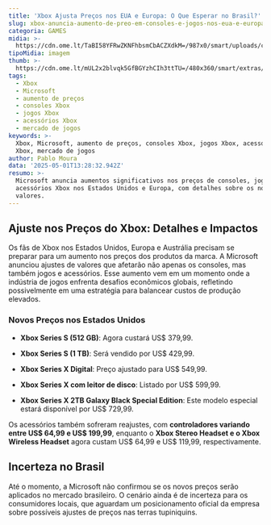 ```yaml
---
title: 'Xbox Ajusta Preços nos EUA e Europa: O Que Esperar no Brasil?'
slug: xbox-anuncia-aumento-de-preo-em-consoles-e-jogos-nos-eua-e-europa
categoria: GAMES
midia: >-
  https://cdn.ome.lt/TaBI58YFRwZKNFhbsmCbACZXdkM=/987x0/smart/uploads/conteudo/fotos/OMELETE_CAPA_-_2025-05-01T101546.219.png
tipoMidia: imagem
thumb: >-
  https://cdn.ome.lt/mUL2x2blvqk5GfBGYzhCIh3ttTU=/480x360/smart/extras/conteudos/omelete_THUMB_-_2025-05-01T101641.513.png
tags:
  - Xbox
  - Microsoft
  - aumento de preços
  - consoles Xbox
  - jogos Xbox
  - acessórios Xbox
  - mercado de jogos
keywords: >-
  Xbox, Microsoft, aumento de preços, consoles Xbox, jogos Xbox, acessórios
  Xbox, mercado de jogos
author: Pablo Moura
data: '2025-05-01T13:28:32.942Z'
resumo: >-
  Microsoft anuncia aumentos significativos nos preços de consoles, jogos e
  acessórios Xbox nos Estados Unidos e Europa, com detalhes sobre os novos
  valores.
---
```


## Ajuste nos Preços do Xbox: Detalhes e Impactos

Os fãs de Xbox nos Estados Unidos, Europa e Austrália precisam se preparar para um aumento nos preços dos produtos da marca. A Microsoft anunciou ajustes de valores que afetarão não apenas os consoles, mas também jogos e acessórios. Esse aumento vem em um momento onde a indústria de jogos enfrenta desafios econômicos globais, refletindo possivelmente em uma estratégia para balancear custos de produção elevados.

### Novos Preços nos Estados Unidos

- **Xbox Series S (512 GB)**: Agora custará US$ 379,99.

- **Xbox Series S (1 TB)**: Será vendido por US$ 429,99.

- **Xbox Series X Digital**: Preço ajustado para US$ 549,99.

- **Xbox Series X com leitor de disco**: Listado por US$ 599,99.

- **Xbox Series X 2TB Galaxy Black Special Edition**: Este modelo especial estará disponível por US$ 729,99.

Os acessórios também sofreram reajustes, com **controladores variando entre US$ 64,99 e US$ 199,99**, enquanto o **Xbox Stereo Headset e o Xbox Wireless Headset** agora custam US$ 64,99 e US$ 119,99, respectivamente.

## Incerteza no Brasil

Até o momento, a Microsoft não confirmou se os novos preços serão aplicados no mercado brasileiro. O cenário ainda é de incerteza para os consumidores locais, que aguardam um posicionamento oficial da empresa sobre possíveis ajustes de preços nas terras tupiniquins.
